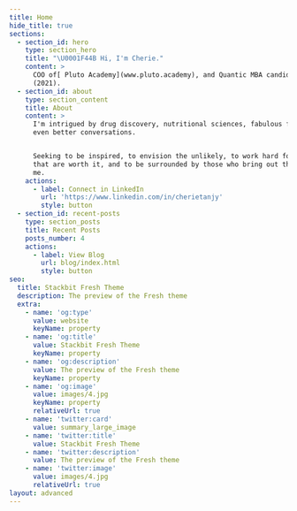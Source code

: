 ```yaml
---
title: Home
hide_title: true
sections:
  - section_id: hero
    type: section_hero
    title: "\U0001F44B Hi, I'm Cherie."
    content: >
      COO of[ Pluto Academy](www.pluto.academy), and Quantic MBA candidate
      (2021).
  - section_id: about
    type: section_content
    title: About
    content: >
      I'm intrigued by drug discovery, nutritional sciences, fabulous food, and
      even better conversations.


      Seeking to be inspired, to envision the unlikely, to work hard for things
      that are worth it, and to be surrounded by those who bring out the best in
      me.
    actions:
      - label: Connect in LinkedIn
        url: 'https://www.linkedin.com/in/cherietanjy'
        style: button
  - section_id: recent-posts
    type: section_posts
    title: Recent Posts
    posts_number: 4
    actions:
      - label: View Blog
        url: blog/index.html
        style: button
seo:
  title: Stackbit Fresh Theme
  description: The preview of the Fresh theme
  extra:
    - name: 'og:type'
      value: website
      keyName: property
    - name: 'og:title'
      value: Stackbit Fresh Theme
      keyName: property
    - name: 'og:description'
      value: The preview of the Fresh theme
      keyName: property
    - name: 'og:image'
      value: images/4.jpg
      keyName: property
      relativeUrl: true
    - name: 'twitter:card'
      value: summary_large_image
    - name: 'twitter:title'
      value: Stackbit Fresh Theme
    - name: 'twitter:description'
      value: The preview of the Fresh theme
    - name: 'twitter:image'
      value: images/4.jpg
      relativeUrl: true
layout: advanced
---
```

